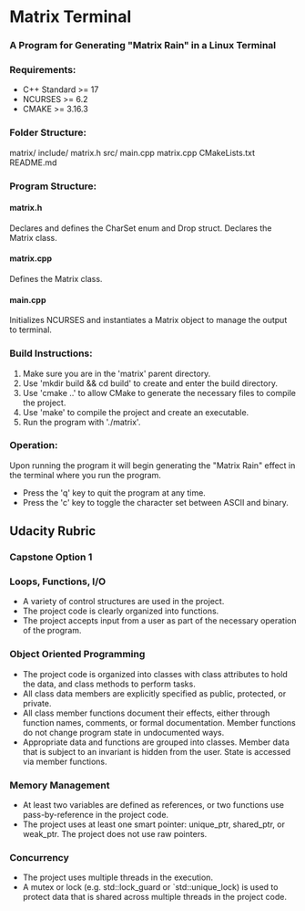 # Matrix Terminal
### A Program for Generating "Matrix Rain" in a Linux Terminal

### Requirements:
- C++ Standard >= 17
- NCURSES >= 6.2
- CMAKE >= 3.16.3

### Folder Structure:
matrix/
    include/
        matrix.h
    src/
        main.cpp
        matrix.cpp
    CMakeLists.txt
    README.md

### Program Structure:
#### matrix.h
Declares and defines the CharSet enum and Drop struct. Declares the Matrix class.
#### matrix.cpp
Defines the Matrix class.
#### main.cpp
Initializes NCURSES and instantiates a Matrix object to manage the output to terminal.

### Build Instructions:
1. Make sure you are in the 'matrix' parent directory.
2. Use 'mkdir build && cd build' to create and enter the build directory.
3. Use 'cmake ..' to allow CMake to generate the necessary files to compile the project.
4. Use 'make' to compile the project and create an executable.
5. Run the program with './matrix'.

### Operation:
Upon running the program it will begin generating the "Matrix Rain" effect in the terminal where you run the program.
- Press the 'q' key to quit the program at any time.
- Press the 'c' key to toggle the character set between ASCII and binary.

## Udacity Rubric
### Capstone Option 1

### Loops, Functions, I/O
- A variety of control structures are used in the project.
- The project code is clearly organized into functions.
- The project accepts input from a user as part of the necessary operation of the program.

### Object Oriented Programming
- The project code is organized into classes with class attributes to hold the data, and class methods to perform tasks.
- All class data members are explicitly specified as public, protected, or private.
- All class member functions document their effects, either through function names, comments, or formal documentation. Member functions do not change program state in undocumented ways.
- Appropriate data and functions are grouped into classes. Member data that is subject to an invariant is hidden from the user. State is accessed via member functions.

### Memory Management
- At least two variables are defined as references, or two functions use pass-by-reference in the project code.
- The project uses at least one smart pointer: unique_ptr, shared_ptr, or weak_ptr. The project does not use raw pointers.

### Concurrency
- The project uses multiple threads in the execution.
- A mutex or lock (e.g. std::lock_guard or `std::unique_lock) is used to protect data that is shared across multiple threads in the project code.